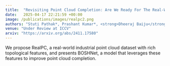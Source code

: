 ```yaml
---
title:  "Revisiting Point Cloud Completion: Are We Ready For The Real-World?"
date:   2025-04-17 22:21:59 +00:00
image: /publications/images/realpc2.png
authors: "Stuti Pathak*, Prashant Kumar*, <strong>Dheeraj Baiju</strong>, Nicholus Mboga, Gunther Steenackers, Rudi Penne"
venue: "Under Review at ICCV"
arxiv: "https://arxiv.org/abs/2411.17580"
---
```

We propose RealPC, a real-world industrial point cloud dataset with rich topological features, and presents BOSHNet, a model that leverages these features to improve point cloud completion.





